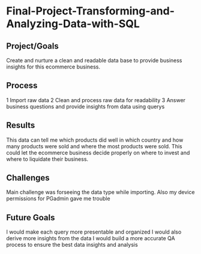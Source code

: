 # Final-Project-Transforming-and-Analyzing-Data-with-SQL

## Project/Goals
Create and nurture a clean and readable data base to provide business insights for this ecommerce business. 

## Process
1 Import raw data 
2 Clean and process raw data for readability 
3 Answer business questions and provide insights from data using querys 
## Results
This data can tell me which products did well in which country and how many products were sold and where the most products were sold. This could let the ecommerce business decide properly on where to invest and where to liquidate their business.
## Challenges 
Main challenge was forseeing the data type while importing.
Also my device permissions for PGadmin gave me trouble


## Future Goals
I would make each query more presentable and organized 
I would also derive more insights from the data 
I would build a more accurate QA process to ensure the best data insights and analysis 
